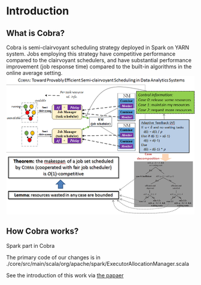 Introduction
===
What is Cobra?
---
Cobra is semi-clairvoyant scheduling strategy deployed in Spark on YARN system. Jobs employing this strategy have competitive performance compared to the clairvoyant schedulers, and have substantial performance improvement (job response time) compared to the built-in algorithms in the online average setting.
![Architecture](https://github.com/DislabNJU/Spark/blob/branch-2.0/oneslide.png)

How Cobra works?
---
Spark part in Cobra

The primary code of our changes is in ./core/src/main/scala/org/apache/spark/ExecutorAllocationManager.scala 

See the introduction of this work via [the papaer](https://github.com/DislabNJU/Spark/blob/branch-2.0/INFOCOM%20final%20version.pdf)
